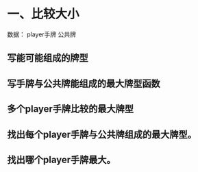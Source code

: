 
# 一、比较大小

数据：
player手牌
公共牌

## 写能可能组成的牌型

## 写手牌与公共牌能组成的最大牌型函数
## 多个player手牌比较的最大牌型
## 找出每个player手牌与公共牌组成的最大牌型。
## 找出哪个player手牌最大。





































